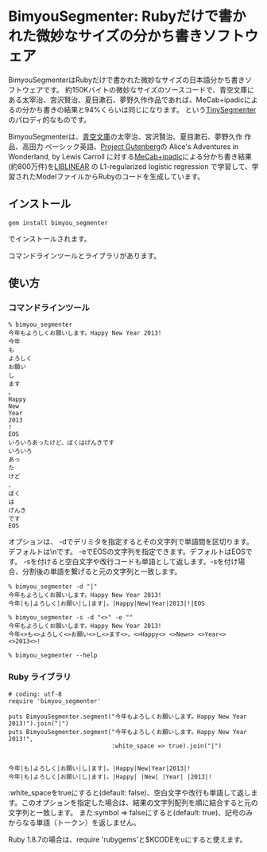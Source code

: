 # BimyouSegmenter: Rubyだけで書かれた微妙なサイズの分かち書きソフトウェア

BimyouSegmenterはRubyだけで書かれた微妙なサイズの日本語分かち書きソフトウェアです。
約150Kバイトの微妙なサイズのソースコードで、青空文庫にある太宰治、宮沢賢治、夏目漱石、夢野久作作品であれば、MeCab+ipadicによるの分かち書きの結果と94%くらいは同じになります。
という[TinySegmenter](http://chasen.org/~taku/software/TinySegmenter/)のパロディ的なものです。

BimyouSegmenterは、[青空文庫](http://www.aozora.gr.jp/)の太宰治、宮沢賢治、夏目漱石、夢野久作 作品、高田力 ベーシック英語、[Project Gutenberg](http://www.gutenberg.org/wiki/Main_Page)の Alice's Adventures in Wonderland, by Lewis Carroll に対する[MeCab+ipadic](http://mecab.googlecode.com/svn/trunk/mecab/doc/index.html)による分かち書き結果(約800万件)を[LIBLINEAR](http://www.csie.ntu.edu.tw/~cjlin/liblinear/) の L1-regularized logistic regression で学習して、学習されたModelファイルからRubyのコードを生成しています。

## インストール

    gem install bimyou_segmenter

でインストールされます。

コマンドラインツールとライブラリがあります。

## 使い方

### コマンドラインツール
    % bimyou_segmenter
    今年もよろしくお願いします。Happy New Year 2013!
    今年
    も
    よろしく
    お願い
    し
    ます
    。
    Happy
    New
    Year
    2013
    !
    EOS
    いろいろあったけど、ぼくはげんきです
    いろいろ
    あっ
    た
    けど
    、
    ぼく
    は
    げんき
    です
    EOS

オプションは、
 -dでデリミタを指定するとその文字列で単語間を区切ります。デフォルトは\nです。
 -eでEOSの文字列を指定できます。デフォルトはEOSです。
 -sを付けると空白文字や改行コードも単語として返します。-sを付け場合、分割後の単語を繋げると元の文字列と一致します。

    % bimyou_segmenter -d "|"
    今年もよろしくお願いします。Happy New Year 2013!
    今年|も|よろしく|お願い|し|ます|。|Happy|New|Year|2013|!|EOS

    % bimyou_segmenter -s -d "<>" -e ""
    今年もよろしくお願いします。Happy New Year 2013!
    今年<>も<>よろしく<>お願い<>し<>ます<>。<>Happy<> <>New<> <>Year<> <>2013<>!

    % bimyou_segmenter --help

### Ruby ライブラリ


    # coding: utf-8
    require 'bimyou_segmenter'
    
    puts BimyouSegmenter.segment("今年もよろしくお願いします。Happy New Year 2013!").join("|")
    puts BimyouSegmenter.segment("今年もよろしくお願いします。Happy New Year 2013!",
                                 :white_space => true).join("|")


    今年|も|よろしく|お願い|し|ます|。|Happy|New|Year|2013|!
    今年|も|よろしく|お願い|し|ます|。|Happy| |New| |Year| |2013|!

 :white_spaceをtrueにすると(default: false)、空白文字や改行も単語して返します。このオプションを指定した場合は、結果の文字列配列を順に結合すると元の文字列と一致します。
また:symbol => falseにすると(default: true)、記号のみからなる単語（トークン）を返しません。

Ruby 1.8.7の場合は、require 'rubygems'と$KCODEをuにすると使えます。

